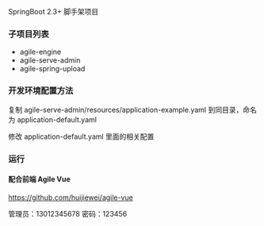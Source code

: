 SpringBoot 2.3+ 脚手架项目

### 子项目列表
- agile-engine
- agile-serve-admin
- agile-spring-upload

### 开发环境配置方法
复制 agile-serve-admin/resources/application-example.yaml 到同目录，命名为 application-default.yaml

修改 application-default.yaml 里面的相关配置

### 运行

#### 配合前端 Agile Vue 

https://github.com/huijiewei/agile-vue

管理员：13012345678 密码：123456